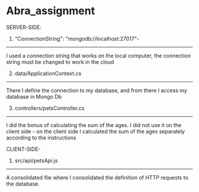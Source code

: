 # Abra_assignment


SERVER-SIDE:
1.  "ConnectionString": "mongodb://localhost:27017"-
---------------------------------------------------
I used a connection string that works on the local computer, the connection string must be changed to work in the cloud

2. data/ApplicationContext.cs
-----------------------------------------------------
There I define the connection to my database, and from there I access my database in Mongo Db


3. controllers/petsController.cs
---------------------------------------
I did the bonus of calculating the sum of the ages.
I did not use it on the client side - on the client side I calculated the sum of the ages separately according to the instructions


CLIENT-SIDE-
1. src/api/petsApi.js
------------------------------
A consolidated file where I consolidated the definition of HTTP requests to the database.


